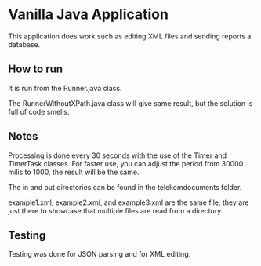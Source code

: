 # Vanilla Java Application

This application does work such as editing XML files and sending reports a database.

## How  to run

It is run from the Runner.java class.

The RunnerWithoutXPath.java class will give same result, but the solution is full of code smells.

## Notes

Processing is done every 30 seconds with the use of the Timer and TimerTask classes. For faster use, you can adjust the
period from 30000 milis to 1000, the result will be the same.

The in and out directories can be found in the telekomdocuments folder.

example1.xml, example2.xml, and example3.xml are the same file, they are just there to showcase that multiple files are
read from a directory.

## Testing

Testing was done for JSON parsing and for XML editing.